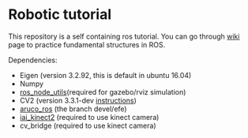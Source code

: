# Robotic tutorial

This repository is a self containing ros tutorial. You can go through [wiki](https://github.com/Sadetra/robotic_tutorial/wiki) page to practice fundamental structures in ROS.

Dependencies:
* Eigen (version 3.2.92, this is default in ubuntu 16.04)
* Numpy 
* [ros_node_utils](https://github.com/Sadetra/ros_node_utils)(required for gazebo/rviz simulation)
*  CV2 (version 3.3.1-dev [instructions](https://www.pyimagesearch.com/2017/09/04/raspbian-stretch-install-opencv-3-python-on-your-raspberry-pi/))
* [aruco_ros](https://github.com/Sadetra/aruco_ros/tree/devel/efe) (the branch devel/efe)
* [iai_kinect2](https://github.com/code-iai/iai_kinect2) (required to use kinect camera)
* cv_bridge (required to use kinect camera)

